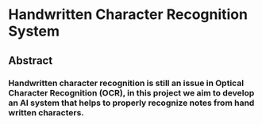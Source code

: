 # Handwritten Character Recognition System <br>
## Abstract
### Handwritten character recognition is still an issue in Optical  Character Recognition (OCR), in this project we aim to develop an AI system that helps to properly recognize notes from hand written characters.

